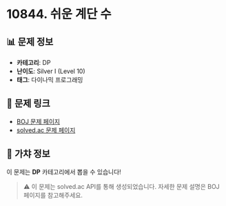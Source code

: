 # 10844. 쉬운 계단 수

## 📊 문제 정보
- **카테고리**: DP
- **난이도**: Silver I (Level 10)
- **태그**: 다이나믹 프로그래밍

## 🔗 문제 링크
- [BOJ 문제 페이지](https://www.acmicpc.net/problem/10844)
- [solved.ac 문제 페이지](https://solved.ac/problems/10844)

## 🎯 가챠 정보
이 문제는 **DP** 카테고리에서 뽑을 수 있습니다!

> ⚠️ 이 문제는 solved.ac API를 통해 생성되었습니다. 
> 자세한 문제 설명은 BOJ 페이지를 참고해주세요.
